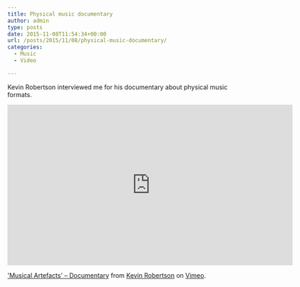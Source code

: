 ```yaml
---
title: Physical music documentary
author: admin
type: posts
date: 2015-11-08T11:54:34+00:00
url: /posts/2015/11/08/physical-music-documentary/
categories:
  - Music
  - Video

---
```

Kevin Robertson interviewed me for his documentary about physical music formats.

<iframe src="https://player.vimeo.com/video/140301425" width="640" height="360" frameborder="0" webkitallowfullscreen mozallowfullscreen allowfullscreen></iframe>

['Musical Artefacts' &#8211; Documentary][1] from [Kevin Robertson][2] on [Vimeo][3].

 [1]: https://vimeo.com/140301425
 [2]: https://vimeo.com/kev417
 [3]: https://vimeo.com